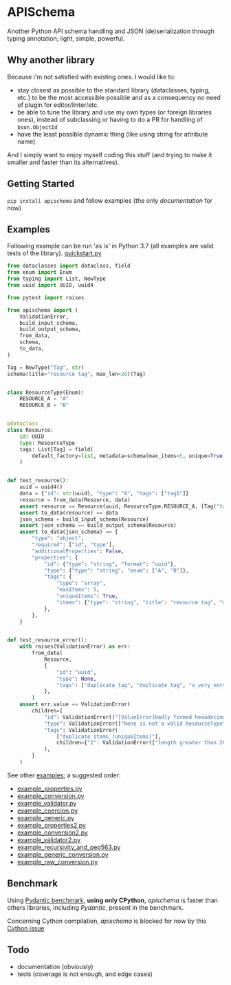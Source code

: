 # APISchema

Another Python API schema handling and JSON (de)serialization through typing annotation; light, simple, powerful.


## Why another library
Because i'm not satisfied with existing ones. I would like to:
- stay closest as possible to the standard library (dataclasses, typing, etc.) to be the most accessible possible and as a consequency no need of plugin for editor/linter/etc.
- be able to tune the library and use my own types (or foreign libraries ones), instead of subclassing or having to do a PR for handling of `bson.ObjectId`
- have the least possible dynamic thing (like using string for attribute name)

And I simply want to enjoy myself coding this stuff (and trying to make it smaller and faster than its alternatives).


## Getting Started

`pip install apischema` and follow examples (the only *documentation* for now)


## Examples
Following example can be run 'as is' in Python 3.7 (all examples are valid tests of the library).
[quickstart.py](examples/example_quickstart.py)
```python
from dataclasses import dataclass, field
from enum import Enum
from typing import List, NewType
from uuid import UUID, uuid4

from pytest import raises

from apischema import (
    ValidationError,
    build_input_schema,
    build_output_schema,
    from_data,
    schema,
    to_data,
)

Tag = NewType("Tag", str)
schema(title="resource tag", max_len=20)(Tag)


class ResourceType(Enum):
    RESOURCE_A = "A"
    RESOURCE_B = "B"


@dataclass
class Resource:
    id: UUID
    type: ResourceType
    tags: List[Tag] = field(
        default_factory=list, metadata=schema(max_items=5, unique=True)
    )


def test_resource():
    uuid = uuid4()
    data = {"id": str(uuid), "type": "A", "tags": ["tag1"]}
    resource = from_data(Resource, data)
    assert resource == Resource(uuid, ResourceType.RESOURCE_A, [Tag("tag1")])
    assert to_data(resource) == data
    json_schema = build_input_schema(Resource)
    assert json_schema == build_output_schema(Resource)
    assert to_data(json_schema) == {
        "type": "object",
        "required": ["id", "type"],
        "additionalProperties": False,
        "properties": {
            "id": {"type": "string", "format": "uuid"},
            "type": {"type": "string", "enum": ["A", "B"]},
            "tags": {
                "type": "array",
                "maxItems": 5,
                "uniqueItems": True,
                "items": {"type": "string", "title": "resource tag", "maxLength": 20},
            },
        },
    }


def test_resource_error():
    with raises(ValidationError) as err:
        from_data(
            Resource,
            {
                "id": "uuid",
                "type": None,
                "tags": ["duplicate_tag", "duplicate_tag", "a_very_very_very_long_tag"],
            },
        )
    assert err.value == ValidationError(
        children={
            "id": ValidationError(["[ValueError]badly formed hexadecimal UUID string"]),
            "type": ValidationError(["None is not a valid ResourceType"]),
            "tags": ValidationError(
                ["duplicate items (uniqueItems)"],
                children={"2": ValidationError(["length greater than 20 (maxLength)"])},
            ),
        }
    )
```
See other [examples](examples); a suggested order:
- [example_properties.py](examples/example_properties.py)
- [example_conversion.py](examples/example_conversion.py) 
- [example_validator.py](examples/example_validator.py) 
- [example_coercion.py](examples/example_coercion.py) 
- [example_generic.py](examples/example_generic.py) 
- [example_properties2.py](examples/example_properties2.py)
- [example_conversion2.py](examples/example_conversion2.py) 
- [example_validator2.py](examples/example_validator2.py) 
- [example_recursivity_and_pep563.py](examples/example_recursivity_and_pep563.py) 
- [example_generic_conversion.py](examples/example_generic_conversion.py)
- [example_raw_conversion.py](examples/example_raw_conversion.py)


## Benchmark
Using [Pydantic benchmark](https://pydantic-docs.helpmanual.io/benchmarks/), **using only CPython**, *apischema* is faster than others libraries, including *Pydantic*, present in the benchmark. 

Concerning Cython compilation, *apischema* is blocked for now by this [Cython issue](https://github.com/cython/cython/issues/3537)


## Todo
- documentation (obviously)
- tests (coverage is not enough, and edge cases)

